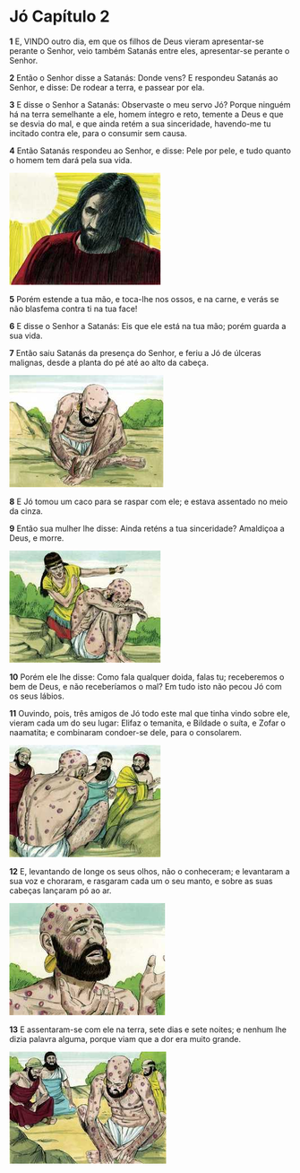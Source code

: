 # Jó Capítulo 2

**1** 	E, VINDO outro dia, em que os filhos de Deus vieram apresentar-se perante o Senhor, veio também Satanás entre eles, apresentar-se perante o Senhor.

**2** 	Então o Senhor disse a Satanás: Donde vens? E respondeu Satanás ao Senhor, e disse: De rodear a terra, e passear por ela.

**3** 	E disse o Senhor a Satanás: Observaste o meu servo Jó? Porque ninguém há na terra semelhante a ele, homem íntegro e reto, temente a Deus e que se desvia do mal, e que ainda retém a sua sinceridade, havendo-me tu incitado contra ele, para o consumir sem causa.

**4** 	Então Satanás respondeu ao Senhor, e disse: Pele por pele, e tudo quanto o homem tem dará pela sua vida.

![](../Images/SweetPublishing/18-2-1.jpg) 

**5** 	Porém estende a tua mão, e toca-lhe nos ossos, e na carne, e verás se não blasfema contra ti na tua face!

**6** 	E disse o Senhor a Satanás: Eis que ele está na tua mão; porém guarda a sua vida.

**7** 	Então saiu Satanás da presença do Senhor, e feriu a Jó de úlceras malignas, desde a planta do pé até ao alto da cabeça.

![](../Images/SweetPublishing/18-2-2.jpg) 

**8** 	E Jó tomou um caco para se raspar com ele; e estava assentado no meio da cinza.

**9** 	Então sua mulher lhe disse: Ainda reténs a tua sinceridade? Amaldiçoa a Deus, e morre.

![](../Images/SweetPublishing/18-2-3.jpg) 

**10** 	Porém ele lhe disse: Como fala qualquer doida, falas tu; receberemos o bem de Deus, e não receberíamos o mal? Em tudo isto não pecou Jó com os seus lábios.

**11** 	Ouvindo, pois, três amigos de Jó todo este mal que tinha vindo sobre ele, vieram cada um do seu lugar: Elifaz o temanita, e Bildade o suíta, e Zofar o naamatita; e combinaram condoer-se dele, para o consolarem.

![](../Images/SweetPublishing/18-2-4.jpg) 

**12** 	E, levantando de longe os seus olhos, não o conheceram; e levantaram a sua voz e choraram, e rasgaram cada um o seu manto, e sobre as suas cabeças lançaram pó ao ar.

![](../Images/SweetPublishing/18-2-5.jpg) 

**13** 	E assentaram-se com ele na terra, sete dias e sete noites; e nenhum lhe dizia palavra alguma, porque viam que a dor era muito grande.

![](../Images/SweetPublishing/18-2-6.jpg) 

